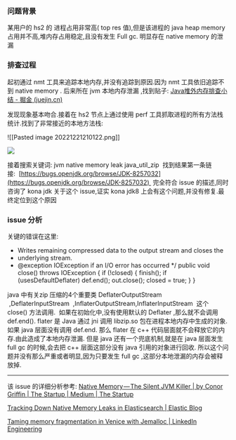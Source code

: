 ### 问题背景

某用户的 hs2 的 进程占用非常高( top res 值),但是该进程的 java heap memory 占用并不高,堆内存占用稳定,且没有发生 Full gc. 明显存在 native memory 的泄漏

### 排查过程

起初通过 nmt 工具来追踪本地内存,并没有追踪到原因.因为 nmt 工具依旧追踪不到 native memory . 后来所在 jvm 本地内存泄漏 ,找到贴子: [Java堆外内存排查小结 - 掘金 (juejin.cn)](https://juejin.cn/post/6844903633524359175)

发现现象基本吻合.接着在 hs2 节点上通过使用 perf 工具抓取进程的所有方法栈统计.找到了非常接近的本地方法栈:

![[Pasted image 20221221210122.png]]

![](https://iwiki.woa.com/download/attachments/1963410565/image2022-7-14_20-7-28.png?version=1&modificationDate=1657800449000&api=v2)

接着搜索关键词: jvm native memory leak java_util_zip  找到结果第一条链接:  [https://bugs.openjdk.org/browse/JDK-8257032](https://bugs.openjdk.org/browse/JDK-8257032)  完全符合 issue 的描述,同时咨询了 kona jdk 关于这个 issue,证实 kona jdk8 上会有这个问题,并没有修复.最终定位到这个原因


### issue 分析

关键的错误在这里:

   * Writes remaining compressed data to the output stream and closes the
   * underlying stream.
   * @exception IOException if an I/O error has occurred
   */
  public void close() throws IOException {
      if (!closed) {
          finish();
          if (usesDefaultDeflater)
              def.end();
          out.close();
          closed = true;
      }
  }

java 中有关zip 压缩的4个重要类 DeflaterOutputStream   ,DeflaterInputStream  ,InflaterOutputStream,InflaterInputStream  这个 close() 方法调用.  如果在初始化中,没有使用默认的 Deflater ,那么就不会调用 def.end(). flater 是 Java 通过 jni 调用 libzip.so 包在进程本地内存中生成的对象.如果 java 层面没有调用 def.end. 那么 flater 在 c++ 代码层面就不会释放它的内存.由此造成了本地内存泄漏. 但是 java 还有一个兜底机制,就是在 java 层面发生 full gc 的时候,会去把 c++ 层面这部分没有 java 引用的对象进行回收. 所以这个问题并没有那么严重或者明显,因为只要发生 full gc ,这部分本地泄漏的内存会被释放掉.


---

该 issue 的详细分析参考:
[Native Memory — The Silent JVM Killer | by Conor Griffin | The Startup | Medium | The Startup](https://medium.com/swlh/native-memory-the-silent-jvm-killer-595913cba8e7)  

[Tracking Down Native Memory Leaks in Elasticsearch | Elastic Blog](https://www.elastic.co/cn/blog/tracking-down-native-memory-leaks-in-elasticsearch)

[Taming memory fragmentation in Venice with Jemalloc | LinkedIn Engineering](https://engineering.linkedin.com/blog/2021/taming-memory-fragmentation-in-venice-with-jemalloc)

